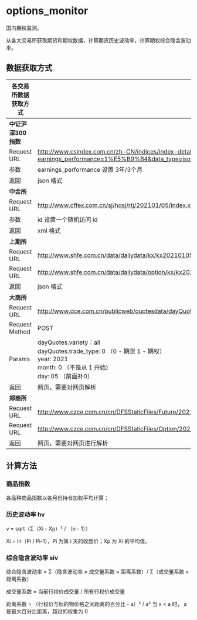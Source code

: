 # options_monitor
国内期权监测。

从各大交易所获取期货和期权数据，计算期货历史波动率，计算期权综合隐含波动率。

## 数据获取方式

| 各交易所数据获取方式 | |
|---------------|--------------------------------------------------------------|
| **中证沪深300指数** | |
| Request URL | http://www.csindex.com.cn/zh-CN/indices/index-detail/000300?earnings_performance=1%E5%B9%B4&data_type=json |
| 参数 | earnings_performance 设置 3年/3个月 |
| 返回 | json 格式 |
| **中金所** | |
| Request URL | http://www.cffex.com.cn/sj/hqsj/rtj/202101/05/index.xml?id=0 |
| 参数 | id 设置一个随机访问 id |
| 返回 | xml 格式 |
| **上期所** | |
| Request URL | http://www.shfe.com.cn/data/dailydata/kx/kx20210105.dat |
| Request URL | http://www.shfe.com.cn/data/dailydata/option/kx/kx20210105.dat |
| 返回 | json 格式 |
| **大商所** | |
| Request URL | http://www.dce.com.cn/publicweb/quotesdata/dayQuotesCh.html |
| Request Method | POST |
| Params | dayQuotes.variety：all<br />dayQuotes.trade_type: 0 （0 - 期货 1 - 期权）<br />year: 2021<br />month: 0 （不是从 1 开始）<br />day: 05 （前面补0） |
| 返回 | 网页，需要对网页解析 |
| **郑商所** | |
| Request URL | http://www.czce.com.cn/cn/DFSStaticFiles/Future/2021/20210105/FutureDataDaily.htm
| Request URL | http://www.czce.com.cn/cn/DFSStaticFiles/Option/2021/20210105/OptionDataDaily.htm
| 返回 | 网页，需要对网页进行解析 |

## 计算方法
### 商品指数
各品种商品指数以各月份持仓加权平均计算；
### 历史波动率 hv
v = sqrt（Σ（Xi - Xp）² / （n - 1））

Xi = ln（Pi / Pi-1），Pi 为第 i 天的收盘价；Xp 为 Xi 的平均值。
### 综合隐含波动率 siv
综合隐含波动率 = Σ（隐含波动率 × 成交量系数 × 距离系数）/ Σ（成交量系数 × 距离系数）

成交量系数 = 当前行权价成交量 / 所有行权价成交量

距离系数 = （行权价与标的物价格之间距离的百分比 - a）² / a² 当 x < a 时， a 是最大百分比距离，超过的权重为 0
